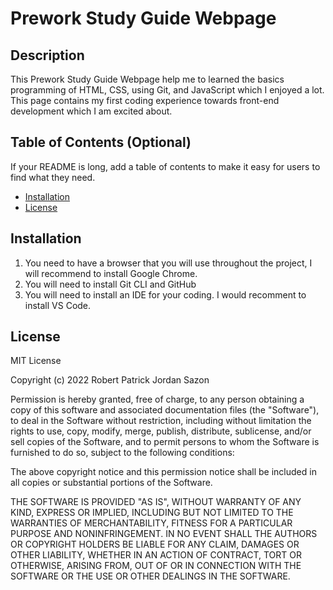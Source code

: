 # Prework Study Guide Webpage

## Description

This Prework Study Guide Webpage help me to learned the basics programming of HTML, CSS, using Git, and JavaScript which I enjoyed a lot. This page contains my first coding experience towards front-end development which I am excited about.

## Table of Contents (Optional)

If your README is long, add a table of contents to make it easy for users to find what they need.

- [Installation](#installation)
- [License](#license)

## Installation

1. You need to have a browser that you will use throughout the project, I will recommend to install Google Chrome.
2. You will need to install Git CLI and GitHub
3. You will need to install an IDE for your coding. I would recomment to install VS Code.

## License

MIT License

Copyright (c) 2022 Robert Patrick Jordan Sazon

Permission is hereby granted, free of charge, to any person obtaining a copy
of this software and associated documentation files (the "Software"), to deal
in the Software without restriction, including without limitation the rights
to use, copy, modify, merge, publish, distribute, sublicense, and/or sell
copies of the Software, and to permit persons to whom the Software is
furnished to do so, subject to the following conditions:

The above copyright notice and this permission notice shall be included in all
copies or substantial portions of the Software.

THE SOFTWARE IS PROVIDED "AS IS", WITHOUT WARRANTY OF ANY KIND, EXPRESS OR
IMPLIED, INCLUDING BUT NOT LIMITED TO THE WARRANTIES OF MERCHANTABILITY,
FITNESS FOR A PARTICULAR PURPOSE AND NONINFRINGEMENT. IN NO EVENT SHALL THE
AUTHORS OR COPYRIGHT HOLDERS BE LIABLE FOR ANY CLAIM, DAMAGES OR OTHER
LIABILITY, WHETHER IN AN ACTION OF CONTRACT, TORT OR OTHERWISE, ARISING FROM,
OUT OF OR IN CONNECTION WITH THE SOFTWARE OR THE USE OR OTHER DEALINGS IN THE
SOFTWARE.